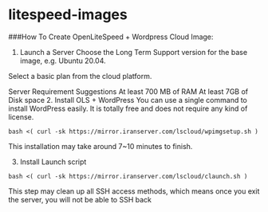 # litespeed-images

###How To Create OpenLiteSpeed + Wordpress Cloud Image:
1. Launch a Server
Choose the Long Term Support version for the base image, e.g. Ubuntu 20.04.

Select a basic plan from the cloud platform.

Server Requirement Suggestions
At least 700 MB of RAM
At least 7GB of Disk space
2. Install OLS + WordPress
You can use a single command to install WordPress easily. It is totally free and does not require any kind of license.
```
bash <( curl -sk https://mirror.iranserver.com/lscloud/wpimgsetup.sh )
```

This installation may take around 7~10 minutes to finish.

3. Install Launch script
```
bash <( curl -sk https://mirror.iranserver.com/lscloud/claunch.sh ) 
```
This step may clean up all SSH access methods, which means once you exit the server, you will not be able to SSH back
